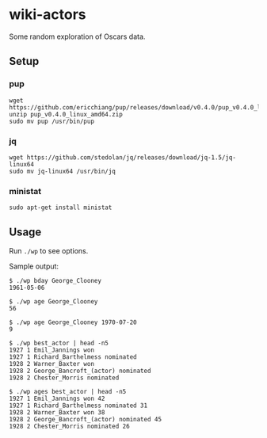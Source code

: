 # wiki-actors

Some random exploration of Oscars data.

## Setup

### pup

```
wget https://github.com/ericchiang/pup/releases/download/v0.4.0/pup_v0.4.0_linux_amd64.zip
unzip pup_v0.4.0_linux_amd64.zip
sudo mv pup /usr/bin/pup
```

### jq

```
wget https://github.com/stedolan/jq/releases/download/jq-1.5/jq-linux64
sudo mv jq-linux64 /usr/bin/jq
```

### ministat

```
sudo apt-get install ministat
```

## Usage

Run `./wp` to see options.

Sample output:

```
$ ./wp bday George_Clooney
1961-05-06

$ ./wp age George_Clooney
56

$ ./wp age George_Clooney 1970-07-20
9

$ ./wp best_actor | head -n5
1927 1 Emil_Jannings won
1927 1 Richard_Barthelmess nominated
1928 2 Warner_Baxter won
1928 2 George_Bancroft_(actor) nominated
1928 2 Chester_Morris nominated

$ ./wp ages best_actor | head -n5
1927 1 Emil_Jannings won 42
1927 1 Richard_Barthelmess nominated 31
1928 2 Warner_Baxter won 38
1928 2 George_Bancroft_(actor) nominated 45
1928 2 Chester_Morris nominated 26
```
